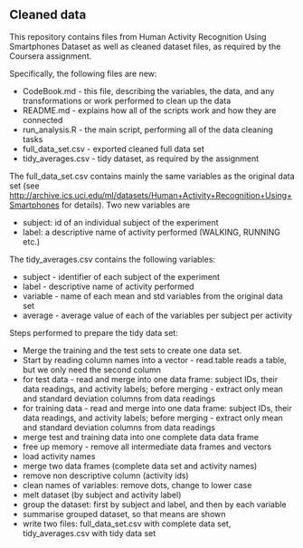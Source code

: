 ## Cleaned data

This repository contains files from Human Activity Recognition Using Smartphones Dataset as well as cleaned dataset files, as required by the Coursera assignment.

Specifically, the following files are new:
- CodeBook.md - this file, describing the variables, the data, and any transformations or work performed to clean up the data
- README.md - explains how all of the scripts work and how they are connected
- run\_analysis.R - the main script, performing all of the data cleaning tasks
- full\_data\_set.csv - exported cleaned full data set
- tidy\_averages.csv - tidy dataset, as required by the assignment

The full\_data\_set.csv contains mainly the same variables as the original data set (see http://archive.ics.uci.edu/ml/datasets/Human+Activity+Recognition+Using+Smartphones for details). Two new variables are
- subject: id of an individual subject of the experiment
- label: a descriptive name of activity performed (WALKING, RUNNING etc.)

The tidy\_averages.csv contains the following variables:
- subject - identifier of each subject of the experiment
- label - descriptive name of activity performed
- variable - name of each mean and std variables from the original data set
- average - average value of each of the variables per subject per activity

Steps performed to prepare the tidy data set:
- Merge the training and the test sets to create one data set.
- Start by reading column names into a vector - read.table reads a table, but we only need the second column
- for test data - read and merge into one data frame: subject IDs, their data readings, and activity labels; before merging - extract only mean and standard deviation columns from data readings
- for training data - read and merge into one data frame: subject IDs, their data readings, and activity labels; before merging - extract only mean and standard deviation columns from data readings
- merge test and training data into one complete data data frame
- free up memory - remove all intermediate data frames and vectors
- load activity names
- merge two data frames (complete data set and activity names)
- remove non descriptive column (activity ids)
- clean names of variables: remove dots, change to lower case
- melt dataset (by subject and activity label)
- group the dataset: first by subject and label, and then by each variable
- summarise grouped dataset, so that means are shown
- write two files: full_data_set.csv with complete data set, tidy_averages.csv with tidy data set
